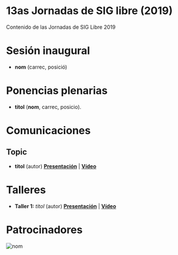 # 13as Jornadas de SIG libre (2019)

Contenido de las Jornadas de SIG Libre 2019

Sesión inaugural
==================

* **nom** (carrec, posició)

Ponencias plenarias
====================

* **titol** (**nom**, carrec, posicio).

Comunicaciones
=================

Topic
---------------------------

* **titol** (autor) **[Presentación]()** | **[Vídeo]()**

Talleres
========

* **Taller 1:** *titol* (autor) **[Presentación]()** | **[Vídeo]()**


Patrocinadores
==============

![nom](img/fitxer.jpg)
